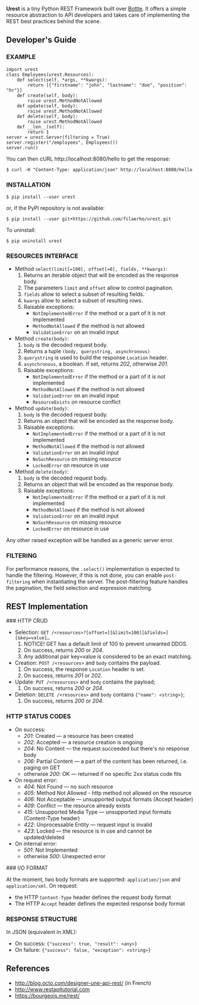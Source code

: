 
**Urest** is a tiny Python REST Framework built over [Bottle](http://bottlepy.org/docs/dev/index.html).
It offers a simple resource abstraction to API developers
and takes care of implementing the REST best practices behind the scene.


Developer's Guide
-----------------

### EXAMPLE

	import urest
	class Employees(urest.Resources):
		def select(self, *args, **kwargs):
			return [{"firstname": "john", "lastname": "doe", "position": "hr"}]
		def create(self, body):
			raise urest.MethodNotAllowed
		def update(self, body):
			raise urest.MethodNotAllowed
		def delete(self, body):
			raise urest.MethodNotAllowed
		def __len__(self):
			return 1
	server = urest.Server(filtering = True)
	server.register("/employees", Employees())
	server.run()

You can then cURL http://localhost:8080/hello to get the response:

	$ curl -H "Content-Type: application/json" http://localhost:8080/hello

### INSTALLATION

	$ pip install --user urest

or, if the PyPI repository is not available:

	$ pip install --user git+https://github.com/fclaerho/urest.git

To uninstall:

	$ pip uninstall urest

### RESOURCES INTERFACE

  * Method `select(limit[=100], offset[=0], fields, **kwargs)`:
    1. Returns an iterable object that will be encoded as the response body.
    2. The parameters `limit` and `offset` allow to control pagination.
    3. `fields` allow to select a subset of resulting fields.
    4. `kwargs` allow to select a subset of resulting rows.
    5. Raisable exceptions:
       * `NotImplementedError` if the method or a part of it is not implemented
       * `MethodNotAllowed` if the method is not allowed
       * `ValidationError` on an invalid input
  * Method `create(body)`:
    1. `body` is the decoded request body.
    2. Returns a tuple `(body, querystring, asynchronous)`
    3. `querystring` is used to build the response `Location` header.
    4. `asynchronous`, a boolean. If set, returns *202*, otherwise *201*.
    5. Raisable exceptions:
       * `NotImplementedError` if the method or a part of it is not implemented
       * `MethodNotAllowed` if the method is not allowed
       * `ValidationError` on an invalid input
       * `ResourceExists` on resource conflict
  * Method `update(body)`:
    1. `body` is the decoded request body.
    2. Returns an object that will be encoded as the response body.
    3. Raisable exceptions:
       * `NotImplementedError` if the method or a part of it is not implemented
       * `MethodNotAllowed` if the method is not allowed
       * `ValidationError` on an invalid input
       * `NoSuchResource` on missing resource
       * `LockedError` on resource in use
  * Method `delete(body)`:
    1. `body` is the decoded request body.
    2. Returns an object that will be encoded as the response body.
    3. Raisable exceptions:
       * `NotImplementedError` if the method or a part of it is not implemented
       * `MethodNotAllowed` if the method is not allowed
       * `ValidationError` on an invalid input
       * `NoSuchResource` on missing resource
       * `LockedError` on resource in use

Any other raised exception will be handled as a generic server error.

### FILTERING

For performance reasons, the `.select()` implementation is expected to handle the filtering.
However, if this is not done, you can enable `post-filtering` when instantiating the server.
The post-filtering feature handles the pagination, the field selection and expression matching.


REST Implementation
-------------------

### HTTP CRUD

  * Selection: `GET /<resources>?[offset=][&limit=100][&fields=][&key=value]…`
    1. NOTICE! GET has a default limit of 100 to prevent unwanted DDOS.
    2. On success, returns *200* or *204*.
    3. Any additional pair key=value is considered to be an exact matching.
  * Creation: `POST /<resources>` and `body` contains the payload.
    1. On success, the response `Location` header is set.
    2. On success, returns *201* or *202*.
  * Update: `PUT /<resources>` and `body` contains the payload;
    1. On success, returns *200* or *204*.
  * Deletion: `DELETE /<resources>` and `body` contains `{"name": <string>}`;
    1. On success, returns *200* or *204*.

### HTTP STATUS CODES

  * On success:
    * *201*: Created — a resource has been created
    * *202*: Accepted — a resource creation is ongoing
    * *204*: No Content — the request succeeded but there's no response body
    * *206*: Partial Content — a part of the content has been returned, i.e. paging on GET
    * otherwise *200*: OK — returned if no specific 2xx status code fits
  * On request error:
    * *404*: Not Found — no such resource
    * *405*: Method Not Allowed - http method not allowed on the resource
    * *406*: Not Acceptable — unsupported output formats (Accept header)
    * *409*: Conflict — the resource already exists
    * *415*: Unsupported Media Type — unsupported input formats (Content-Type header)
    * *422*: Unprocessable Entity — request input is invalid
    * *423*: Locked — the resource is in use and cannot be updated/deleted
  * On internal error:
    * *501*: Not Implemented
    * otherwise *500*: Unexpected error

### I/O FORMAT

At the moment, two body formats are supported: `application/json` and `application/xml`.
On request:
  * the HTTP `Content-Type` header defines the request body format
  * The HTTP `Accept` header defines the expected response body format

### RESPONSE STRUCTURE

In JSON (equivalent in XML):
  * On success: `{"success": true, "result": <any>}`
  * On failure: `{"success": false, "exception": <string>}`


References
----------

  * http://blog.octo.com/designer-une-api-rest/ (in French)
  * http://www.restapitutorial.com
  * https://bourgeois.me/rest/